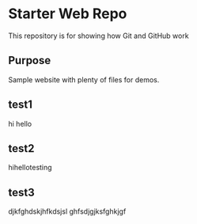# Starter Web Repo

This repository is for showing how Git and GitHub work

## Purpose

Sample website with plenty of files for demos.

## test1
hi hello

## test2
hihellotesting
## test3
djkfghdskjhfkdsjsl ghfsdjgjksfghkjgf